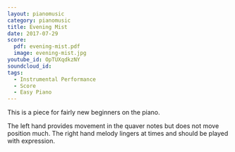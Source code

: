 ```yaml
---
layout: pianomusic
category: pianomusic
title: Evening Mist
date: 2017-07-29
score:
  pdf: evening-mist.pdf
  image: evening-mist.jpg
youtube_id: OpTUXqdkzNY
soundcloud_id:
tags:
  - Instrumental Performance
  - Score
  - Easy Piano
---
```


This is a piece for fairly new beginners on the piano.

The left hand provides movement in the quaver notes but does not move position much. The right hand melody lingers at times and should be played with expression.
